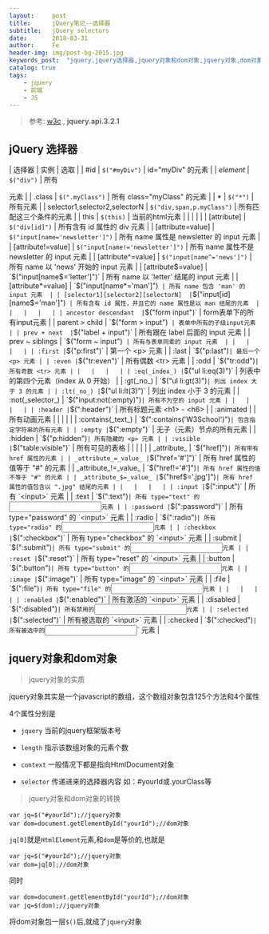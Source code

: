 ```yaml
---
layout:     post
title:      jQuery笔记--选择器
subtitle:   jQuery selectors
date:       2018-03-31
author:     Fe
header-img: img/post-bg-2015.jpg
keywords_post:  "jquery,jquery选择器,jquery对象和dom对象,jquery对象,dom对象,前端,$,标签,元素"
catalog: true
tags:
    - jquery
    - 前端
    - JS
---
```

>参考:  [w3c](http://www.w3school.com.cn)  , **jquery.api.3.2.1**

## jQuery 选择器  

| 选择器 | 实例 | 选取 |
| #id | `$("#myDiv")` | id="myDiv" 的元素 |
| _element_ | `$("div")` | 所有 <div> 元素 |
| .class | `$(".myClass")` | 所有 class="myClass" 的元素 |
| * | `$("*")` | 所有元素 |
| selector1,selector2,selectorN  | `$("div,span,p.myClass")`  | 所有匹配这三个条件的元素  |
|  this | `$(this)`  | 当前的html元素  |
|   |   |   |
| [attribute]  | `$("div[id]")`  | 所有含有 id 属性的 div 元素  |
|  [attribute=value] | `$("input[name='newsletter']")`  |  所有 name 属性是 newsletter 的 input 元素 |
|  [attribute!=value] | `$("input[name!='newsletter']")`  |  所有 name 属性不是 newsletter 的 input 元素 |
|  [attribute^=value] | `$("input[name^='news']")`  | 所有 name 以 'news' 开始的 input 元素  |
|  [attribute$=value] |  `$("input[name$='letter']")` | 所有 name 以 'letter' 结尾的 input 元素  |
| [attribute*=value]  | `$("input[name*='man']")`  | 所有 name 包含 'man' 的 input 元素  |
| [selector1][selector2][selectorN]  | `$("input[id][name$='man']")`  | 所有含有 id 属性，并且它的 name 属性是以 man 结尾的元素  |
|   |   |   |
| ancestor descendant  | `$("form input")`  | form表单下的所有input元素  |
| parent > child | `$("form > input")`  | 表单中所有的子级input元素  |
| prev + next  | `$("label + input")`  | 所有跟在 label 后面的 input 元素  |
| prev ~ siblings  | `$("form ~ input")`  | 所有与表单同辈的 input 元素  |
|   |   |   |
| :first | `$("p:first")` | 第一个 <p> 元素 |
| :last | `$("p:last")` | 最后一个 <p> 元素 |
| :even | `$("tr:even")` | 所有偶数 <tr> 元素 |
| :odd | `$("tr:odd")` | 所有奇数 <tr> 元素 |
|   |   |   |
| :eq(_index_) | `$("ul li:eq(3)")` | 列表中的第四个元素（index 从 0 开始） |
| :gt(_no_) | `$("ul li:gt(3)")` | 列出 index 大于 3 的元素 |
| :lt(_no_) | `$("ul li:lt(3)")` | 列出 index 小于 3 的元素 |
| :not(_selector_) | `$("input:not(:empty)")` | 所有不为空的 input 元素 |
|   |   |   |
| :header | `$(":header")` | 所有标题元素 <h1> - <h6> |
| :animated |   | 所有动画元素 |
|   |   |   |
| :contains(_text_) | `$(":contains('W3School')")` | 包含指定字符串的所有元素 |
| :empty | `$(":empty")` | 无子（元素）节点的所有元素 |
| :hidden | `$("p:hidden")` | 所有隐藏的 <p> 元素 |
| :visible | `$("table:visible")` | 所有可见的表格 |
|   |   |   |
| _attribute_ | `$("href]")` | 所有带有 href 属性的元素 |
| _attribute_=_value_ | `$("href='#']")` | 所有 href 属性的值等于 "#" 的元素 |
| _attribute_!=_value_ | `$("href!='#']")` | 所有 href 属性的值不等于 "#" 的元素 |
| _attribute_$=_value_ | `$("href$='.jpg']")` | 所有 href 属性的值包含以 ".jpg" 结尾的元素 |
|   |   |   |
| :input | `$(":input")` | 所有 `<input>` 元素 |
| :text | `$(":text")` | 所有 type="text" 的 `<input>` 元素 |
| :password | `$(":password")` | 所有 type="password" 的 `<input>` 元素 |
| :radio | `$(":radio")` | 所有 type="radio" 的 `<input>` 元素 |
| :checkbox | `$(":checkbox")` | 所有 type="checkbox" 的 `<input>` 元素 |
| :submit | `$(":submit")` | 所有 type="submit" 的 `<input>` 元素 |
| :reset | `$(":reset")` | 所有 type="reset" 的 `<input>` 元素 |
| :button | `$(":button")` | 所有 type="button" 的 `<input>` 元素 |
| :image | `$(":image")` | 所有 type="image" 的 `<input>` 元素 |
| :file | `$(":file")` | 所有 type="file" 的 `<input>` 元素 |
|   |   |   |
| :enabled | `$(":enabled")` | 所有激活的 `<input>` 元素 |
| :disabled | `$(":disabled")` | 所有禁用的 `<input>` 元素 |
| :selected | `$(":selected")` | 所有被选取的 `<input>` 元素 |
| :checked | `$(":checked")` | 所有被选中的 `<input>` 元素 |

## jquery对象和dom对象

>jquery对象的实质   

jquery对象其实是一个javascript的数组，这个数组对象包含125个方法和4个属性   

4个属性分别是   

- `jquery`     当前的jquery框架版本号

- `length`     指示该数组对象的元素个数

- `context`    一般情况下都是指向HtmlDocument对象   

- `selector`   传递进来的选择器内容  如：#yourId或.yourClass等  

>jquery对象和dom对象的转换  

```
var jq=$("#yourId");//jquery对象
var dom=document.getElementById("yourId");//dom对象
```
`jq[0]`就是`HtmlElement`元素,和`dom`是等价的,也就是
```
var jq=$("#yourId");//jquery对象
var dom=jq[0];//dom对象
```
同时
```
var dom=document.getElementById("yourId");//dom对象
var jq=$(dom);//jquery对象
```
将dom对象包一层`$()`后,就成了`jquery`对象  
















<br>
